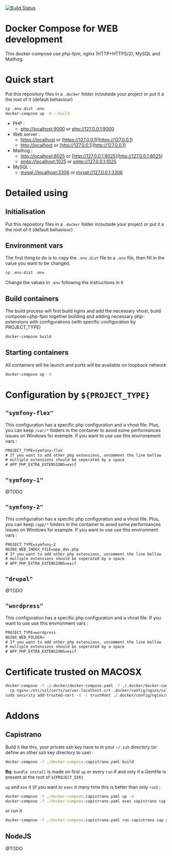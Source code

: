 [![Build Status](https://travis-ci.org/Prometee/docker-compose-web.svg?branch=master)](https://travis-ci.org/Prometee/docker-compose-web)

Docker Compose for WEB development 
==================================

This docker-compose use php-fpm, nginx (HTTP+HTTPS/2), MySQL and Mailhog.

# Quick start

Put this repository files in a `.docker` folder in/outside your project or put it a the root of it (default behaviour)
 
```cmd
cp .env.dist .env
docker-compose up -d --build
```

 * PHP :
    * [php://localhost:9000](php://localhost:9000) or [php://127.0.0.1:9000](php://127.0.0.1:9000)
 * Web server :
    * [https://localhost](https://localhost) or [https://127.0.0.1](https://127.0.0.1)
    * [http://localhost](http://localhost) or [http://127.0.0.1](http://127.0.0.1)
 * Mailhog :
   * [http://localhost:8025](http://localhost:8025) or [http://127.0.0.1:8025](http://127.0.0.1:8025)
   * [smtp://localhost:1025](smtp://localhost:1025) or [smtp://127.0.0.1:1025](smtp://127.0.0.1:1025)
 * MySQL :
   * [mysql://localhost:3306](mysql://localhost:3306) or [mysql://127.0.0.1:3306](mysql://127.0.0.1:3306)

# Detailed using

## Initialisation

Put this repository files in a `.docker` folder in/outside your project or put it a the root of it (default behaviour)

## Environment vars

The first thing to do is to copy the `.env.dist` file to a `.env` file, then fill in the value you want to be changed.

```cmd
cp .env.dist .env
```

Change the values in `.env` following the instructions in it

## Build containers

The build process will first build nginx and add the necessary vhost, build composer+php-fpm together building and
adding necessary php-extensions with configurations (with specific configuration by PROJECT_TYPE)

```cmd
docker-compose build
```

## Starting containers
All containers will be launch and ports will be available on loopback network

```cmd
docker-compose up -d
```

# Configuration by `${PROJECT_TYPE}`

## `"symfony-flex"`

This configuration has a specific php configuration and a vhost file. Plus, you can keep `/var/*` folders in the
container to avoid some performances issues on Windows for exemple. If you want to use use this environement vars :
```cmd
PROJECT_TYPE=symfony-flex
# If you want to add other php extensions, uncomment the line bellow
# multiple extensions should be seperated by a space
# APP_PHP_EXTRA_EXTENSIONS=exif

```

## `"symfony-1"`

@TODO

## `"symfony-2"`

This configuration has a specific php configuration and a vhost file. Plus, you can keep `/app/*` folders in the
container to avoid some performances issues on Windows for example. If you want to use use this environment vars :
```cmd
PROJECT_TYPE=symfony-2
NGINX_WEB_INDEX_FILE=app_dev.php
# If you want to add other php extensions, uncomment the line bellow
# multiple extensions should be seperated by a space
# APP_PHP_EXTRA_EXTENSIONS=exif
```

## `"drupal"`

@TODO

## `"wordpress"`

This configuration has a specific php configuration and a vhost file. If you want to use use this environment vars :
```cmd
PROJECT_TYPE=wordpress
NGINX_WEB_FOLDER=
# If you want to add other php extensions, uncomment the line bellow
# multiple extensions should be seperated by a space
# APP_PHP_EXTRA_EXTENSIONS=exif
```

# Certificate trusted on MACOSX

```bash
docker-compose -f ./.docker/docker-compose.yaml -f ./.docker/docker-compose.capistrano.yaml --env-file .env \
  cp nginx:/etc/ssl/certs/server-localhost.crt .docker/config/nginx/ssl/certs/server.crt
sudo security add-trusted-cert -d -r trustRoot ./.docker/config/nginx/ssl/certs/server.crt
```

# Addons

## Capistrano

Build it like this, your private ssh key have to in your `~/.ssh` directory (or define an other ssh
key directory to use) :

```cmd
docker-compose -f ./docker-compose.capistrano.yaml build
```

**Rq:** `bundle install` is made on first `up` or every `run` if and only if a Gemfile is present at the root
of `${PROJECT_DIR}`

`up` and `exe` it (if you want to `exec` it many time this is better than only `run`) :

```cmd
docker-compose -f ./docker-compose.capistrano.yaml up -d
docker-compose -f ./docker-compose.capistrano.yaml exec capistrano cap stagging deploy
```
or run it
```cmd
docker-compose -f ./docker-compose.capistrano.yaml run capistrano cap stagging deploy
```

## NodeJS

@TODO
